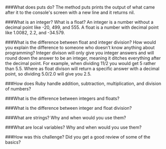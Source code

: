 ###What does puts do?
The method puts prints the output of what came after it to the console's screen with a new line and it returns nil.

###What is an integer? What is a float?
An integer is a number without a decimal point like -20, 499, and 555.  A float is a number with decimal point like 1.0082, 2.2, and -34.579.

###What is the difference between float and integer division? How would you explain the difference to someone who doesn't know anything about programming?
Integer divison will only give you integer answers and will round down the answer to be an integer, meaning it ditches everything after the decimal point.  For example, when dividing 11/2 you would get 5 rather than 5.5.  Where as float divison will return a specific answer with a decimal point, so dividing 5.0/2.0 will give you 2.5.

###How does Ruby handle addition, subtraction, multiplication, and division of numbers?


###What is the difference between integers and floats?


###What is the difference between integer and float division?


###What are strings? Why and when would you use them?


###What are local variables? Why and when would you use them?


###How was this challenge? Did you get a good review of some of the basics?